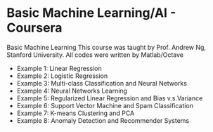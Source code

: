 # Basic Machine Learning/AI - Coursera
Basic Machine Learning
This course was taught by Prof. Andrew Ng, Stanford University.
All codes were written by Matlab/Octave
- Example 1: Linear Regression
- Example 2: Logistic Regression
- Example 3: Multi-class Classification and Neural Networks
- Example 4: Neural Networks Learning
- Example 5: Regularized Linear Regression and Bias v.s.Variance
- Example 6: Support Vector Machine and Spam Classification
- Example 7: K-means Clustering and PCA
- Example 8: Anomaly Detection and Recommender Systems
